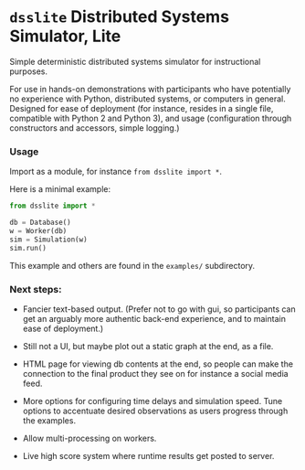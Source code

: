 # `dsslite` Distributed Systems Simulator, Lite

Simple deterministic distributed systems simulator for
instructional purposes.

For use in hands-on demonstrations with participants who have
potentially no experience with Python, distributed systems, or
computers in general.  Designed for ease of deployment (for instance,
resides in a single file, compatible with Python 2 and Python 3), and
usage (configuration through constructors and accessors, simple
logging.)

### Usage

Import as a module, for instance `from dsslite import *`.

Here is a minimal example:

```python
from dsslite import *

db = Database()
w = Worker(db)
sim = Simulation(w)
sim.run()
```

This example and others are found in the `examples/` subdirectory.


### Next steps:

+ Fancier text-based output.  (Prefer not to go with gui, so
participants can get an arguably more authentic back-end experience,
and to maintain ease of deployment.)

+ Still not a UI, but maybe plot out a static graph at the end, as a
file.

+ HTML page for viewing db contents at the end, so people can make the
connection to the final product they see on for instance a social
media feed.

+ More options for configuring time delays and simulation speed.  Tune
options to accentuate desired observations as users progress through
the examples.

+ Allow multi-processing on workers.

+ Live high score system where runtime results get posted to server.

